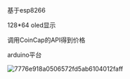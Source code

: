 基于esp8266

128*64 oled显示

调用CoinCap的API得到价格

arduino平台

![7776e918a0506572fd5ab6104012faff](https://github.com/nnsweet/IOT_BTCversion/assets/109061419/6674e116-75ae-4a5e-8201-9c9eff1f295f)
